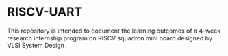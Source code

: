# RISCV-UART
This repository is intended to document the learning outcomes of a 4-week research internship program on RISCV squadron mini board designed by VLSI System Design
